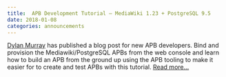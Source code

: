 ```yaml
---
title:  APB Development Tutorial – MediaWiki 1.23 + PostgreSQL 9.5
date: 2018-01-08
categories: announcements
---
```

[Dylan Murray](https://github.com/dymurray) has published a blog post for new APB developers. Bind and provision the Mediawiki/PostgreSQL APBs from the web console and learn how to build an APB from the ground up using the APB tooling to make it easier for to create and test APBs with this tutorial.  <a href="https://blog.openshift.com/apb-development-tutorial-mediawiki-1-23-postgresql-9-5/" target="_blank">Read more...</a>